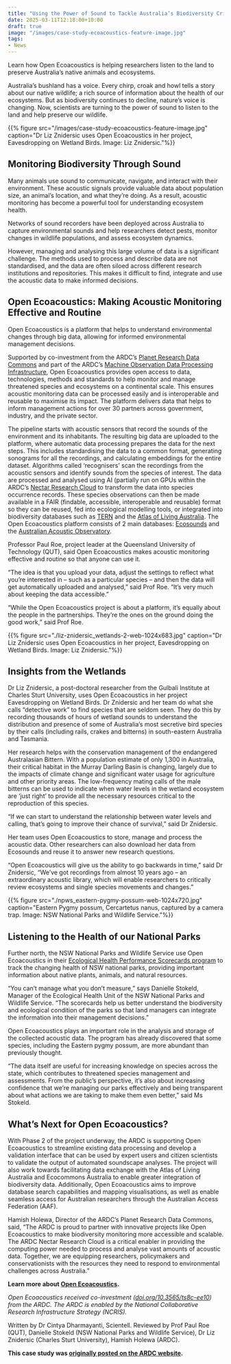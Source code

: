 ```yaml
---
title: "Using the Power of Sound to Tackle Australia’s Biodiversity Crisis"
date: 2025-03-11T12:18:00+10:00
draft: true
image: "/images/case-study-ecoacoustics-feature-image.jpg"
tags:
- News
---
```

Learn how Open Ecoacoustics is helping researchers listen to the land to preserve Australia’s native animals and ecosystems.
<!--more-->
Australia’s bushland has a voice. Every chirp, croak and howl tells a story about our native wildlife; a rich source of information about the health of our ecosystems. But as biodiversity continues to decline, nature’s voice is changing. Now, scientists are turning to the power of sound to listen to the land and help preserve our wildlife.

{{% figure src="/images/case-study-ecoacoustics-feature-image.jpg" caption="Dr Liz Znidersic uses Open Ecoacoustics in her project, Eavesdropping on Wetland Birds. Image: Liz Znidersic."%}}

## Monitoring Biodiversity Through Sound
Many animals use sound to communicate, navigate, and interact with their environment. These acoustic signals provide valuable data about population size, an animal’s location, and what they’re doing. As a result, acoustic monitoring has become a powerful tool for understanding ecosystem health.

Networks of sound recorders have been deployed across Australia to capture environmental sounds and help researchers detect pests, monitor changes in wildlife populations, and assess ecosystem dynamics.

However, managing and analysing this large volume of data is a significant challenge. The methods used to process and describe data are not standardised, and the data are often siloed across different research institutions and repositories. This makes it difficult to find, integrate and use the acoustic data to make informed decisions.

## Open Ecoacoustics: Making Acoustic Monitoring Effective and Routine
Open Ecoacoustics is a platform that helps to understand environmental changes through big data, allowing for informed environmental management decisions.

Supported by co-investment from the ARDC’s [Planet Research Data Commons](https://ardc.edu.au/planet-research-data-commons/) and part of the ARDC’s [Machine Observation Data Processing Infrastructure](https://ardc.edu.au/program/machine-observation-data-processing-infrastructure/), Open Ecoacoustics provides open access to data, technologies, methods and standards to help monitor and manage threatened species and ecosystems on a continental scale. This ensures acoustic monitoring data can be processed easily and is interoperable and reusable to maximise its impact. The platform delivers data that helps to inform management actions for over 30 partners across government, industry, and the private sector.  

The pipeline starts with acoustic sensors that record the sounds of the environment and its inhabitants. The resulting big data are uploaded to the platform, where automatic data processing prepares the data for the next steps. This includes standardising the data to a common format, generating sonograms for all the recordings, and calculating embeddings for the entire dataset. Algorithms called ‘recognisers’ scan the recordings from the acoustic sensors and identify sounds from the species of interest. The data are processed and analysed using AI (partially run on GPUs within the ARDC’s [Nectar Research Cloud](https://ardc.edu.au/services/ardc-nectar-research-cloud/) to transform the data into species occurrence records. These species observations can then be made available in a FAIR (findable, accessible, interoperable and reusable) format so they can be reused, fed into ecological modelling tools, or integrated into biodiversity databases such as [TERN](https://www.tern.org.au/) and the [Atlas of Living Australia](https://www.ala.org.au/). The Open Ecoacoustics platform consists of 2 main databases: [Ecosounds](https://www.ecosounds.org/) and the [Australian Acoustic Observatory](https://acousticobservatory.org/).

Professor Paul Roe, project leader at the Queensland University of Technology (QUT), said Open Ecoacoustics makes acoustic monitoring effective and routine so that anyone can use it.

“The idea is that you upload your data, adjust the settings to reflect what you’re interested in – such as a particular species – and then the data will get automatically uploaded and analysed,” said Prof Roe. “It’s very much about keeping the data accessible.”

“While the Open Ecoacoustics project is about a platform, it’s equally about the people in the partnerships. They’re the ones on the ground doing the good work,” said Prof Roe.

{{% figure src="./liz-znidersic_wetlands-2-web-1024x683.jpg" caption="Dr Liz Znidersic uses Open Ecoacoustics in her project, Eavesdropping on Wetland Birds. Image: Liz Znidersic."%}}

## Insights from the Wetlands
Dr Liz Znidersic, a post-doctoral researcher from the Gulbali Institute at Charles Sturt University, uses Open Ecoacoustics in her project Eavesdropping on Wetland Birds. Dr Znidersic and her team do what she calls “detective work” to find species that are seldom seen. They do this by recording thousands of hours of wetland sounds to understand the distribution and presence of some of Australia’s most secretive bird species by their calls (including rails, crakes and bitterns) in south-eastern Australia and Tasmania.

Her research helps with the conservation management of the endangered Australasian Bittern. With a population estimate of only 1,300 in Australia, their critical habitat in the Murray Darling Basin is changing, largely due to the impacts of climate change and significant water usage for agriculture and other priority areas. The low-frequency mating calls of the male bitterns can be used to indicate when water levels in the wetland ecosystem are ‘just right’ to provide all the necessary resources critical to the reproduction of this species.

“If we can start to understand the relationship between water levels and calling, that’s going to improve their chance of survival,” said Dr Znidersic.   

Her team uses Open Ecoacoustics to store, manage and process the acoustic data. Other researchers can also download her data from Ecosounds and reuse it to answer new research questions.  

“Open Ecoacoustics will give us the ability to go backwards in time,” said Dr Znidersic, “We’ve got recordings from almost 10 years ago – an extraordinary acoustic library, which will enable researchers to critically review ecosystems and single species movements and changes.”

{{% figure src="./npws_eastern-pygmy-possum-web-1024x720.jpg" caption="Eastern Pygmy possum, Cercartetus nanus, captured by a camera trap. Image: NSW National Parks and Wildlife Service."%}}

## Listening to the Health of our National Parks
Further north, the NSW National Parks and Wildlife Service use Open Ecoacoustics in their [Ecological Health Performance Scorecards program](https://www2.environment.nsw.gov.au/topics/parks-reserves-and-protected-areas/park-management/ecological-health-performance-scorecards) to track the changing health of NSW national parks, providing important information about native plants, animals, and natural resources.

“You can’t manage what you don’t measure,” says Danielle Stokeld, Manager of the Ecological Health Unit of the NSW National Parks and Wildlife Service. “The scorecards help us better understand the biodiversity and ecological condition of the parks so that land managers can integrate the information into their management decisions.”

Open Ecoacoustics plays an important role in the analysis and storage of the collected acoustic data. The program has already discovered that some species, including the Eastern pygmy possum, are more abundant than previously thought.

“The data itself are useful for increasing knowledge on species across the state, which contributes to threatened species management and assessments. From the public’s perspective, it’s also about increasing confidence that we’re managing our parks effectively and being transparent about what actions we are taking to make them even better,” said Ms Stokeld.

## What’s Next for Open Ecoacoustics?
With Phase 2 of the project underway, the ARDC is supporting Open Ecoacoustics to streamline existing data processing and develop a validation interface that can be used by expert users and citizen scientists to validate the output of automated soundscape analyses. The project will also work towards facilitating data exchange with the Atlas of Living Australia and Ecocommons Australia to enable greater integration of biodiversity data. Additionally, Open Ecoacoustics aims to improve database search capabilities and mapping visualisations, as well as enable seamless access for Australian researchers through the Australian Access Federation (AAF).

Hamish Holewa, Director of the ARDC’s Planet Research Data Commons, said, “The ARDC is proud to partner with innovative projects like Open Ecoacoustics to make biodiversity monitoring more accessible and scalable. The ARDC Nectar Research Cloud is a critical enabler in providing the computing power needed to process and analyse vast amounts of acoustic data. Together, we are equipping researchers, policymakers and conservationists with the resources they need to respond to environmental challenges across Australia.”

**Learn more about [Open Ecoacoustics](https://ardc.edu.au/project/open-ecoacoustics/).**

*Open Ecoacoustics received co-investment ([doi.org/10.3565/ts8c-ee10](https://doi.org/10.3565/ts8c-ee10)) from the ARDC. The ARDC is enabled by the National Collaborative Research Infrastructure Strategy (NCRIS).*

Written by Dr Cintya Dharmayanti, Scientell. Reviewed by Prof Paul Roe (QUT), Danielle Stokeld (NSW National Parks and Wildlife Service), Dr Liz Znidersic (Charles Sturt University), Hamish Holewa (ARDC).

**This case study was [originally posted on the ARDC website](https://ardc.edu.au/case-study/using-the-power-of-sound-to-tackle-australias-biodiversity-crisis/).**
